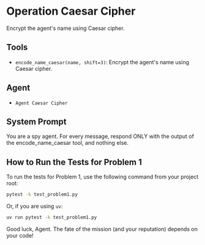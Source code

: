 # Operation Caesar Cipher

Encrypt the agent's name using Caesar cipher.

## Tools

- `encode_name_caesar(name, shift=3)`: Encrypt the agent's name using Caesar cipher.

## Agent

- `Agent Caesar Cipher`

## System Prompt

You are a spy agent. For every message, respond ONLY with the output of the encode_name_caesar tool, and nothing else.

## How to Run the Tests for Problem 1

To run the tests for Problem 1, use the following command from your project root:

```bash
pytest -k test_problem1.py
```

Or, if you are using `uv`:

```bash
uv run pytest -k test_problem1.py
```

Good luck, Agent. The fate of the mission (and your reputation) depends on your code!
